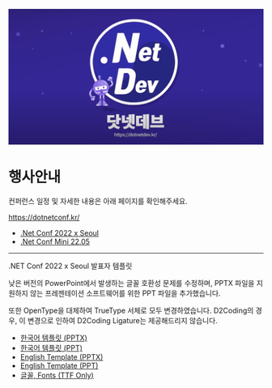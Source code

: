 ![Main](../dotNET_Dev.jpg)

# 행사안내

컨퍼런스 일정 및 자세한 내용은 아래 페이지를 확인해주세요.

https://dotnetconf.kr/

* [.Net Conf 2022 x Seoul](dotNETConf)
* [.Net Conf Mini 22.05](dotNETConf-Mini-22.05)

---

.NET Conf 2022 x Seoul 발표자 템플릿

낮은 버전의 PowerPoint에서 발생하는 글꼴 호환성 문제를 수정하며, PPTX 파일을 지원하지 않는 프레젠테이션 소프트웨어를 위한 PPT 파일을 추가했습니다.

또한 OpenType을 대체하여 TrueType 서체로 모두 변경하였습니다. D2Coding의 경우, 이 변경으로 인하여 D2Coding Ligature는 제공해드리지 않습니다.

- [한국어 템플릿 (PPTX)](dotnetconf2022-deck-template-korean.pptx)
- [한국어 템플릿 (PPT)](dotnetconf2022-deck-template-korean.ppt)
- [English Template (PPTX)](dotnetconf2022-deck-template-english.pptx)
- [English Template (PPT)](dotnetconf2022-deck-template-english.ppt)
- [글꼴, Fonts (TTF Only)](dotnetconf2022-deck-fonts.zip)
